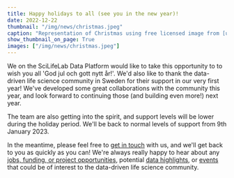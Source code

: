 ```yaml
---
title: Happy holidays to all (see you in the new year)!
date: 2022-12-22
thumbnail: "/img/news/christmas.jpeg"
caption: "Representation of Christmas using free licensed image from [unsplash.com](https://unsplash.com/)."
show_thumbnail_on_page: True
images: ["/img/news/christmas.jpeg"]
---
```


We on the SciLifeLab Data Platform would like to take this opportunity to to wish you all 'God jul och gott nytt år!'. We'd also like to thank the data-driven life science community in Sweden for their support in our very first year! We've developed some great collaborations with the community this year, and look forward to continuing those (and building even more!) next year.

The team are also getting into the spirit, and support levels will be lower during the holiday period. We'll be back to normal levels of support from 9th January 2023.

In the meantime, please feel free to [get in touch](/contact/) with us, and we'll get back to you as quickly as you can! We're always really happy to hear about any [jobs, funding, or project opportunities](/jobs/), potential [data highlights](/highlights/), or [events](/events/) that could be of interest to the data-driven life science community. 
